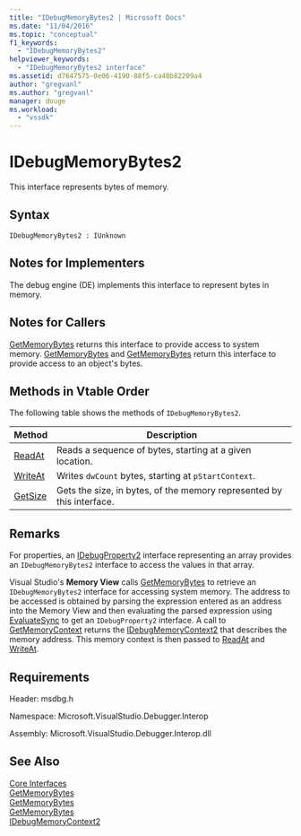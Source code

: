 ```yaml
---
title: "IDebugMemoryBytes2 | Microsoft Docs"
ms.date: "11/04/2016"
ms.topic: "conceptual"
f1_keywords: 
  - "IDebugMemoryBytes2"
helpviewer_keywords: 
  - "IDebugMemoryBytes2 interface"
ms.assetid: d7647575-0e06-4190-88f5-ca40b82209a4
author: "gregvanl"
ms.author: "gregvanl"
manager: douge
ms.workload: 
  - "vssdk"
---
```

# IDebugMemoryBytes2
This interface represents bytes of memory.  
  
## Syntax  
  
```  
IDebugMemoryBytes2 : IUnknown  
```  
  
## Notes for Implementers  
 The debug engine (DE) implements this interface to represent bytes in memory.  
  
## Notes for Callers  
 [GetMemoryBytes](../../../extensibility/debugger/reference/idebugprogram2-getmemorybytes.md) returns this interface to provide access to system memory. [GetMemoryBytes](../../../extensibility/debugger/reference/idebugproperty2-getmemorybytes.md) and [GetMemoryBytes](../../../extensibility/debugger/reference/idebugreference2-getmemorybytes.md) return this interface to provide access to an object's bytes.  
  
## Methods in Vtable Order  
 The following table shows the methods of `IDebugMemoryBytes2`.  
  
|Method|Description|  
|------------|-----------------|  
|[ReadAt](../../../extensibility/debugger/reference/idebugmemorybytes2-readat.md)|Reads a sequence of bytes, starting at a given location.|  
|[WriteAt](../../../extensibility/debugger/reference/idebugmemorybytes2-writeat.md)|Writes `dwCount` bytes, starting at `pStartContext`.|  
|[GetSize](../../../extensibility/debugger/reference/idebugmemorybytes2-getsize.md)|Gets the size, in bytes, of the memory represented by this interface.|  
  
## Remarks  
 For properties, an [IDebugProperty2](../../../extensibility/debugger/reference/idebugproperty2.md) interface representing an array provides an `IDebugMemoryBytes2` interface to access the values in that array.  
  
 Visual Studio's **Memory View** calls [GetMemoryBytes](../../../extensibility/debugger/reference/idebugprogram2-getmemorybytes.md) to retrieve an `IDebugMemoryBytes2` interface for accessing system memory. The address to be accessed is obtained by parsing the expression entered as an address into the Memory View and then evaluating the parsed expression using [EvaluateSync](../../../extensibility/debugger/reference/idebugexpression2-evaluatesync.md) to get an `IDebugProperty2` interface. A call to [GetMemoryContext](../../../extensibility/debugger/reference/idebugproperty2-getmemorycontext.md) returns the [IDebugMemoryContext2](../../../extensibility/debugger/reference/idebugmemorycontext2.md) that describes the memory address. This memory context is then passed to [ReadAt](../../../extensibility/debugger/reference/idebugmemorybytes2-readat.md) and [WriteAt](../../../extensibility/debugger/reference/idebugmemorybytes2-writeat.md).  
  
## Requirements  
 Header: msdbg.h  
  
 Namespace: Microsoft.VisualStudio.Debugger.Interop  
  
 Assembly: Microsoft.VisualStudio.Debugger.Interop.dll  
  
## See Also  
 [Core Interfaces](../../../extensibility/debugger/reference/core-interfaces.md)   
 [GetMemoryBytes](../../../extensibility/debugger/reference/idebugprogram2-getmemorybytes.md)   
 [GetMemoryBytes](../../../extensibility/debugger/reference/idebugproperty2-getmemorybytes.md)   
 [GetMemoryBytes](../../../extensibility/debugger/reference/idebugreference2-getmemorybytes.md)   
 [IDebugMemoryContext2](../../../extensibility/debugger/reference/idebugmemorycontext2.md)